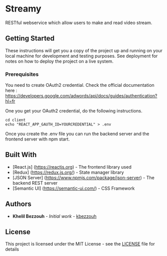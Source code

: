 # Streamy

RESTful webservice which allow users to make and read video stream.

## Getting Started

These instructions will get you a copy of the project up and running on your local machine for development and testing purposes. See deployment for notes on how to deploy the project on a live system.

### Prerequisites

You need to create OAuth2 credential. Check the official documentation here : https://developers.google.com/adwords/api/docs/guides/authentication?hl=fr

One you get your OAuth2 credential, do the following instructions.

```
cd client
echo "REACT_APP_GAUTH_ID=YOURCREDENTIAL" > .env
```

Once you create the .env file you can run the backend server and the frontend server with npm start.

## Built With

* [React.js] (https://reactjs.org) - The frontend library used
* [Redux] (https://redux.js.org/) - State manager library 
* [JSON Server] (https://www.npmjs.com/package/json-server) - The backend REST server
* [Semantic UI] (https://semantic-ui.com/) - CSS Framework

## Authors

* **Khelil Bezzouh** - *Initial work* - [kbezzouh](https://github.com/f1re69)

## License

This project is licensed under the MIT License - see the [LICENSE](LICENSE) file for details
